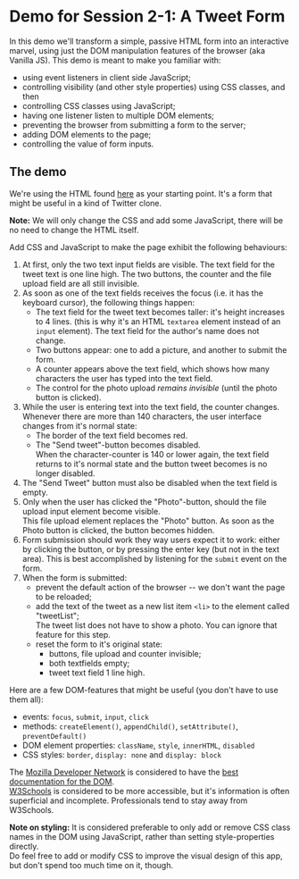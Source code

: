 # Demo for Session 2-1: A Tweet Form

In this demo we'll transform a simple, passive HTML form into an interactive marvel, using just the DOM manipulation features of the browser (aka Vanilla JS).
This demo is meant to make you familiar with:

- using event listeners in client side JavaScript;
- controlling visibility (and other style properties) using CSS classes, and then
- controlling CSS classes using JavaScript;
- having one listener listen to multiple DOM elements;
- preventing the browser from submitting a form to the server;
- adding DOM elements to the page;
- controlling the value of form inputs.

## The demo

We're using the HTML found [here](step-0/index.html) as your starting point. It's a form that might be useful in a kind of Twitter clone.

**Note:** We will only change the CSS and add some JavaScript, there will be no need to change the HTML itself.

Add CSS and JavaScript to make the page exhibit the following behaviours:

1. At first, only the two text input fields are visible. The text field for the tweet text is one line high. The two buttons, the counter and the file upload field are all still invisible.
2. As soon as one of the text fields receives the focus (i.e. it has the keyboard cursor), the following things happen:
   - The text field for the tweet text becomes taller: it's height increases to 4 lines. (this is why it's an HTML `textarea` element instead of an `input` element). The text field for the author's name does not change.
   - Two buttons appear: one to add a picture, and another to submit the form.
   - A counter appears above the text field, which shows how many characters the user has typed into the text field.
   - The control for the photo upload _remains invisible_ (until the photo button is clicked).
3. While the user is entering text into the text field, the counter changes. Whenever there are more than 140 characters, the user interface changes from it's normal state:
   - The border of the text field becomes red.
   - The "Send tweet"-button becomes disabled.  
     When the character-counter is 140 or lower again, the text field returns to it's normal state and the button tweet becomes is no longer disabled.
4. The "Send Tweet" button must also be disabled when the text field is empty.
5. Only when the user has clicked the "Photo"-button, should the file upload input element become visible.  
   This file upload element replaces the "Photo" button. As soon as the Photo button is clicked, the button becomes hidden.
6. Form submission should work they way users expect it to work: either by clicking the button, or by pressing the enter key (but not in the text area). This is best accomplished by listening for the `submit` event on the form.
7. When the form is submitted:
   - prevent the default action of the browser -- we don't want the page to be reloaded;
   - add the text of the tweet as a new list item `<li>` to the element called "tweetList";  
     The tweet list does not have to show a photo. You can ignore that feature for this step.
   - reset the form to it's original state:
     - buttons, file upload and counter invisible;
     - both textfields empty;
     - tweet text field 1 line high.

Here are a few DOM-features that might be useful (you don't have to use them all):

- events: `focus`, `submit`, `input`, `click`
- methods: `createElement()`, `appendChild()`, `setAttribute()`, `preventDefault()`
- DOM element properties: `className`, `style`, `innerHTML`, `disabled`
- CSS styles: `border`, `display: none` and `display: block`

The [Mozilla Developer Network](https://developer.mozilla.org/en-US/) is considered to have the [best documentation for the DOM](https://developer.mozilla.org/en-US/docs/Web/API/Document_Object_Model).  
[W3Schools](http://www.w3schools.com/) is considered to be more accessible, but it's information is often superficial and incomplete. Professionals tend to stay away from W3Schools.

**Note on styling:** It is considered preferable to only add or remove CSS class names in the DOM using JavaScript, rather than setting style-properties directly.  
Do feel free to add or modify CSS to improve the visual design of this app, but don't spend too much time on it, though.
